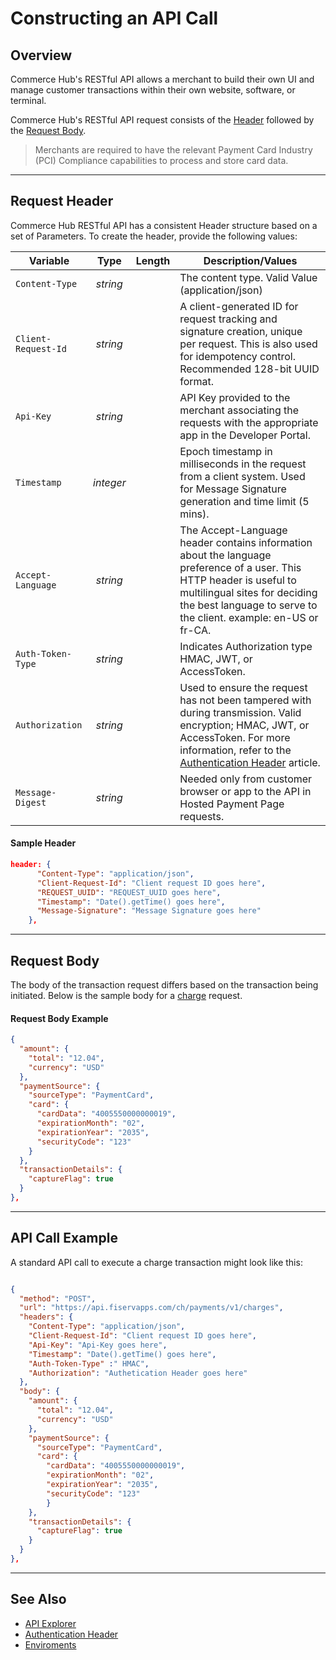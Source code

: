 # Constructing an API Call

## Overview

Commerce Hub's RESTful API allows a merchant to build their own UI and manage customer transactions within their own website, software, or terminal.

Commerce Hub's RESTful API request consists of the [Header](#request-header) followed by the [Request Body](#request-body).

<!-- theme: warning -->
> Merchants are required to have the relevant Payment Card Industry (PCI) Compliance capabilities to process and store card data.

---

## Request Header

Commerce Hub RESTful API has a consistent Header structure based on a set of Parameters. To create the header, provide the following values:

| Variable | Type | Length | Description/Values |
| -------- | :--: | :------------: | ------------------ |
| `Content-Type` | *string* |  | The content type. Valid Value (application/json) |
| `Client-Request-Id` | *string* |  | A client-generated ID for request tracking and signature creation, unique per request. This is also used for idempotency control. Recommended 128-bit UUID format. |
| `Api-Key` | *string* |  | API Key provided to the merchant associating the requests with the appropriate app in the Developer Portal. |
| `Timestamp` | *integer* |  | Epoch timestamp in milliseconds in the request from a client system. Used for Message Signature generation and time limit (5 mins). |
| `Accept-Language` | *string* |  | The Accept-Language header contains information about the language preference of a user. This HTTP header is useful to multilingual sites for deciding the best language to serve to the client. example: en-US or fr-CA. |
| `Auth-Token-Type`| *string* |  | Indicates Authorization type HMAC, JWT, or AccessToken.|
| `Authorization` | *string* |  | Used to ensure the request has not been tampered with during transmission. Valid encryption; HMAC, JWT, or AccessToken. For more information, refer to the [Authentication Header](Authentication-Header.md) article. |
| `Message-Digest` | *string* |  | Needed only from customer browser or app to the API in Hosted Payment Page requests. |

#### Sample Header

```json
header: {
      "Content-Type": "application/json",
      "Client-Request-Id": "Client request ID goes here",
      "REQUEST_UUID": "REQUEST_UUID goes here",
      "Timestamp": "Date().getTime() goes here",
      "Message-Signature": "Message Signature goes here"
    },
```

---

## Request Body

The body of the transaction request differs based on the transaction being initiated. Below is the sample body for a [charge](../Transactions/Charges.md) request.

#### Request Body Example

```json
{
  "amount": {
    "total": "12.04",
    "currency": "USD"
  },
  "paymentSource": {
    "sourceType": "PaymentCard",
    "card": {
      "cardData": "4005550000000019",
      "expirationMonth": "02",
      "expirationYear": "2035",
      "securityCode": "123"
    }
  },
  "transactionDetails": {
    "captureFlag": true
  }
},
```

---

## API Call Example

A standard API call to execute a charge transaction might look like this:

```json

{
  "method": "POST",
  "url": "https://api.fiservapps.com/ch/payments/v1/charges",
  "headers": {
    "Content-Type": "application/json",
    "Client-Request-Id": "Client request ID goes here",
    "Api-Key": "Api-Key goes here",
    "Timestamp": "Date().getTime() goes here",
    "Auth-Token-Type" :" HMAC",
    "Authorization": "Authetication Header goes here"
  },
  "body": {
    "amount": {
      "total": "12.04",
      "currency": "USD"
    },
    "paymentSource": {
      "sourceType": "PaymentCard",
      "card": {
        "cardData": "4005550000000019",
        "expirationMonth": "02",
        "expirationYear": "2035",
        "securityCode": "123"
        }
    },
    "transactionDetails": {
      "captureFlag": true
    }
  }
},

```

---

## See Also

- [API Explorer](url)
- [Authentication Header](Authentication-Header.md)
- [Enviroments](Environments.md)
